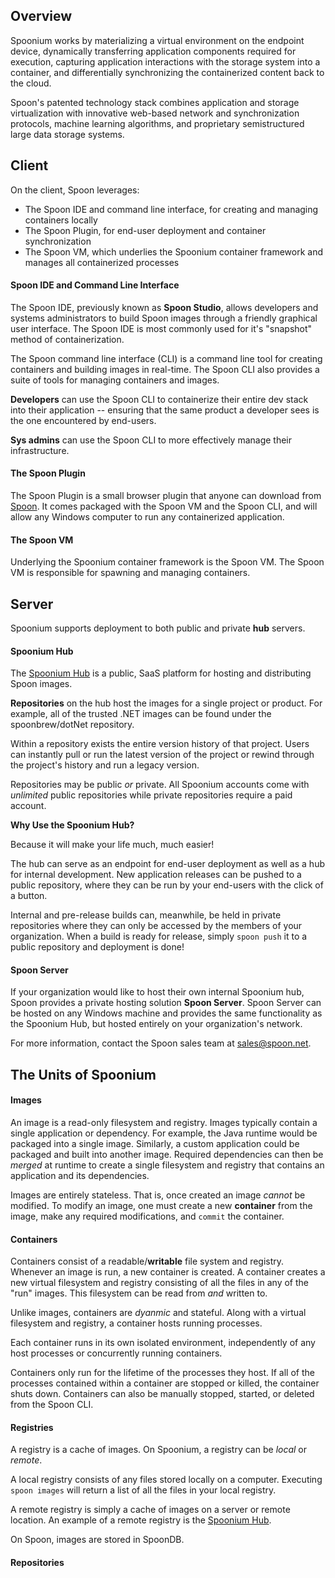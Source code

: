 ## Overview

Spoonium works by materializing a virtual environment on the endpoint device, dynamically transferring application components required for execution, capturing application interactions with the storage system into a container, and differentially synchronizing the containerized content back to the cloud.

Spoon's patented technology stack combines application and storage virtualization with innovative web-based network and synchronization protocols, machine learning algorithms, and proprietary semistructured large data storage systems.

## Client

On the client, Spoon leverages: 

- The Spoon IDE and command line interface, for creating and managing containers locally
- The Spoon Plugin, for end-user deployment and container synchronization
- The Spoon VM, which underlies the Spoonium container framework and manages all containerized processes

#### Spoon IDE and Command Line Interface

The Spoon IDE, previously known as **Spoon Studio**, allows developers and systems administrators to build Spoon images through a friendly graphical user interface. The Spoon IDE is most commonly used for it's "snapshot" method of containerization. 

The Spoon command line interface (CLI) is a command line tool for creating containers and building images in real-time. The Spoon CLI also provides a suite of tools for managing containers and images. 

**Developers** can use the Spoon CLI to containerize their entire dev stack into their application -- ensuring that the same product a developer sees is the one encountered by end-users. 

**Sys admins** can use the Spoon CLI to more effectively manage their infrastructure. 

#### The Spoon Plugin

The Spoon Plugin is a small browser plugin that anyone can download from [Spoon](http://start.spoon.net/install). It comes packaged with the Spoon VM and the Spoon CLI, and will allow any Windows computer to run any containerized application. 

#### The Spoon VM

Underlying the Spoonium container framework is the Spoon VM. The Spoon VM is responsible for spawning and managing containers. 

## Server

Spoonium supports deployment to both public and private **hub** servers. 

#### Spoonium Hub

The [Spoonium Hub](http://spoonium.net/hub) is a public, SaaS platform for hosting and distributing Spoon images. 

**Repositories** on the hub host the images for a single project or product. For example, all of the trusted .NET images can be found under the spoonbrew/dotNet repository. 

Within a repository exists the entire version history of that project. Users can instantly pull or run the latest version of the project or rewind through the project's history and run a legacy version. 

Repositories may be public *or* private. All Spoonium accounts come with *unlimited* public repositories while private repositories require a paid account. 

**Why Use the Spoonium Hub?**

Because it will make your life much, much easier!

The hub can serve as an endpoint for end-user deployment as well as a hub for internal development. New application releases can be pushed to a public repository, where they can be run by your end-users with the click of a button. 

Internal and pre-release builds can, meanwhile, be held in private repositories where they can only be accessed by the members of your organization. When a build is ready for release, simply `spoon push` it to a public repository and deployment is done!

#### Spoon Server

If your organization would like to host their own internal Spoonium hub, Spoon provides a private hosting solution **Spoon Server**. Spoon Server can be hosted on any Windows machine and provides the same functionality as the Spoonium Hub, but hosted entirely on your organization's network. 

For more information, contact the Spoon sales team at [sales@spoon.net](mailto:sales@spoon.net). 

## The Units of Spoonium

#### Images

An image is a read-only filesystem and registry. Images typically contain a single application or dependency. For example, the Java runtime would be packaged into a single image. Similarly, a custom application could be packaged and built into another image. Required dependencies can then be *merged* at runtime to create a single filesystem and registry that contains an application and its dependencies. 

Images are entirely stateless. That is, once created an image *cannot* be modified. To modify an image, one must create a new **container** from the image, make any required modifications, and `commit` the container. 

#### Containers

Containers consist of a readable/**writable** file system and registry. Whenever an image is run, a new container is created. A container creates a new virtual filesystem and registry consisting of all the files in any of the "run" images. This filesystem can be read from *and* written to. 

Unlike images, containers are *dyanmic* and stateful. Along with a virtual filesystem and registry, a container hosts running processes. 

Each container runs in its own isolated environment, independently of any host processes or concurrently running containers. 

Containers only run for the lifetime of the processes they host. If all of the processes contained within a container are stopped or killed, the container shuts down. Containers can also be manually stopped, started, or deleted from the Spoon CLI. 

#### Registries

A registry is a cache of images. On Spoonium, a registry can be *local* or *remote*. 

A local registry consists of any files stored locally on a computer. Executing `spoon images` will return a list of all the files in your local registry.

A remote registry is simply a cache of images on a server or remote location. An example of a remote registry is the [Spoonium Hub](http://spoonium.net/hub).  

On Spoon, images are stored in SpoonDB. 

#### Repositories
